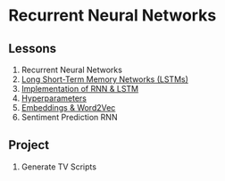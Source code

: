 # Recurrent Neural Networks

## Lessons

1. Recurrent Neural Networks
1. [Long Short-Term Memory Networks (LSTMs)](https://github.com/ahmedhasandrlnd/Deep_Learning_Nanodegree/tree/master/RNN/LSTM)
1. [Implementation of RNN & LSTM](https://github.com/ahmedhasandrlnd/Deep_Learning_Nanodegree/tree/master/RNN/Implementation) 
1. [Hyperparameters](https://github.com/ahmedhasandrlnd/Deep_Learning_Nanodegree/tree/master/RNN/Hyperparameters)
1. [Embeddings & Word2Vec](https://github.com/ahmedhasandrlnd/Deep_Learning_Nanodegree/tree/master/RNN/Embedding)
1. Sentiment Prediction RNN

## Project

1. Generate TV Scripts
